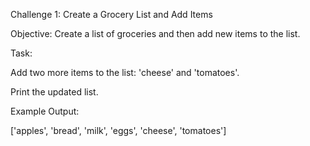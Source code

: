 Challenge 1: Create a Grocery List and Add Items

Objective: Create a list of groceries and then add new items to the list.

Task:

Add two more items to the list: 'cheese' and 'tomatoes'.

Print the updated list.

Example Output:

['apples', 'bread', 'milk', 'eggs', 'cheese', 'tomatoes']
